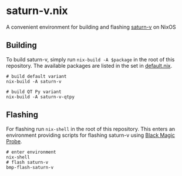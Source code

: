# saturn-v.nix
A convenient environment for building and flashing [saturn-v](https://github.com/greatscottgadgets/saturn-v) on NixOS

## Building
To build saturn-v, simply run `nix-build -A $package` in the root of this repository.
The available packages are listed in the set in [default.nix](default.nix).

```shell
# build default variant
nix-build -A saturn-v

# build QT Py variant
nix-build -A saturn-v-qtpy
```

## Flashing
For flashing run `nix-shell` in the root of this repository.
This enters an environment providing scripts for flashing saturn-v using [Black Magic Probe](https://github.com/blackmagic-debug/blackmagic).

```shell
# enter environment
nix-shell
# flash saturn-v
bmp-flash-saturn-v
```
